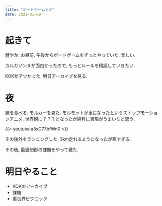 ```yaml
---
title: "ボードゲームとか"
date: 2021-01-09
---
```


# 起きて
健やか. お昼前. 午後からボードゲームをずっとやっていた. 楽しい.

カルカソンヌが面白かったので, もっとルールを精読していきたい.

KOKがアツかった. 明日アーカイブを見る.

# 夜
鍋を食べる. モルカーを見た. モルモットが車になったというストップモーションアニメ. 世界観に？？？となったが純粋に表現がうまいなと思う.

{{< youtube a5xC77bfWn0 >}}

その後外をランニングした. 3km走れるようになったが寒すぎる.

その後, 最適制御の課題をやって寝た.

# 明日やること

- KOKのアーカイブ
- 課題
- 裏世界ピクニック